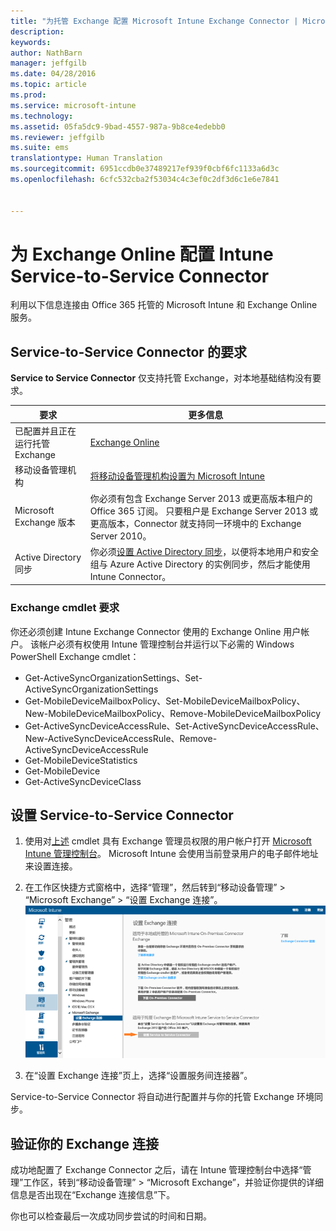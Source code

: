 ```yaml
---
title: "为托管 Exchange 配置 Microsoft Intune Exchange Connector | Microsoft Intune"
description: 
keywords: 
author: NathBarn
manager: jeffgilb
ms.date: 04/28/2016
ms.topic: article
ms.prod: 
ms.service: microsoft-intune
ms.technology: 
ms.assetid: 05fa5dc9-9bad-4557-987a-9b8ce4edebb0
ms.reviewer: jeffgilb
ms.suite: ems
translationtype: Human Translation
ms.sourcegitcommit: 6951ccdb0e37489217ef939f0cbf6fc1133a6d3c
ms.openlocfilehash: 6cfc532cba2f53034c4c3ef0c2df3d6c1e6e7841


---
```


# 为 Exchange Online 配置 Intune Service-to-Service Connector

利用以下信息连接由 Office 365 托管的 Microsoft Intune 和 Exchange Online 服务。

## Service-to-Service Connector 的要求
**Service to Service Connector** 仅支持托管 Exchange，对本地基础结构没有要求。

|要求|更多信息|
|---------------|--------------------|
|已配置并且正在运行托管 Exchange|[Exchange Online](https://technet.microsoft.com/library/jj200580.aspx) |
|移动设备管理机构| [将移动设备管理机构设置为 Microsoft Intune](get-ready-to-enroll-devices-in-microsoft-intune.md#set-mobile-device-management-authority)|
|Microsoft Exchange 版本|你必须有包含 Exchange Server 2013 或更高版本租户的 Office 365 订阅。 只要租户是 Exchange Server 2013 或更高版本，Connector 就支持同一环境中的 Exchange Server 2010。|
|Active Directory 同步|你必须[设置 Active Directory 同步](/intune/get-started/start-with-a-paid-subscription-to-microsoft-intune-step-3)，以便将本地用户和安全组与 Azure Active Directory 的实例同步，然后才能使用 Intune Connector。|

### Exchange cmdlet 要求

你还必须创建 Intune Exchange Connector 使用的 Exchange Online 用户帐户。 该帐户必须有权使用 Intune 管理控制台并运行以下必需的 Windows PowerShell Exchange cmdlet：

 - Get-ActiveSyncOrganizationSettings、Set-ActiveSyncOrganizationSettings
 - Get-MobileDeviceMailboxPolicy、Set-MobileDeviceMailboxPolicy、New-MobileDeviceMailboxPolicy、Remove-MobileDeviceMailboxPolicy
 - Get-ActiveSyncDeviceAccessRule、Set-ActiveSyncDeviceAccessRule、New-ActiveSyncDeviceAccessRule、Remove-ActiveSyncDeviceAccessRule
 - Get-MobileDeviceStatistics
 - Get-MobileDevice
 - Get-ActiveSyncDeviceClass

## 设置 Service-to-Service Connector

1. 使用对[上述](#exchange-cmdlet-requirements) cmdlet 具有 Exchange 管理员权限的用户帐户打开 [Microsoft Intune 管理控制台](http://manage.microsoft.com)。 Microsoft Intune 会使用当前登录用户的电子邮件地址来设置连接。

2.  在工作区快捷方式窗格中，选择“管理”，然后转到“移动设备管理” > “Microsoft Exchange” > “设置 Exchange 连接”。
![“设置 Service To Service Connector”页](../media/intunesa5cservicetoserviceconnector.png)

3.  在“设置 Exchange 连接”页上，选择“设置服务间连接器”。


Service-to-Service Connector 将自动进行配置并与你的托管 Exchange 环境同步。

## 验证你的 Exchange 连接

成功地配置了 Exchange Connector 之后，请在 Intune 管理控制台中选择“管理”工作区，转到“移动设备管理” > “Microsoft Exchange”，并验证你提供的详细信息是否出现在“Exchange 连接信息”下。

你也可以检查最后一次成功同步尝试的时间和日期。



<!--HONumber=Jun16_HO4-->



